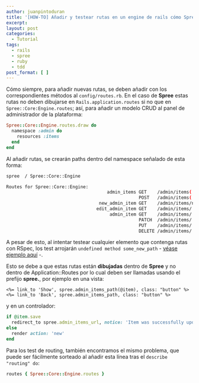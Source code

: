 ```yaml
---
author: juanpintoduran
title: '[HOW-TO] Añadir y testear rutas en un engine de rails cómo Spree'
excerpt:
layout: post
categories:
  - Tutorial
tags:
  - rails
  - spree
  - ruby
  - tdd
post_format: [ ]
---
```

Cómo siempre, para añadir nuevas rutas, se deben añadir con los correspondientes métodos al `config/routes.rb`. En el caso de **Spree** estas rutas no deben dibujarse en `Rails.application.routes` si no que en `Spree::Core:Engine.routes`; así, para añadir un modelo CRUD al panel de administrador de la plataforma:

~~~ ruby
Spree::Core::Engine.routes.draw do
  namespace :admin do
    resources :items
  end
end
~~~

Al añadir rutas, se crearán paths dentro del namespace señalado de esta forma:

~~~ bash
spree  / Spree::Core::Engine

Routes for Spree::Core::Engine:
                                      admin_items GET    /admin/items(.:format)                                                      spree/admin/items#index
                                                  POST   /admin/items(.:format)                                                      spree/admin/items#create
                                   new_admin_item GET    /admin/items/new(.:format)                                                  spree/admin/items#new
                                  edit_admin_item GET    /admin/items/:id/edit(.:format)                                             spree/admin/items#edit
                                       admin_item GET    /admin/items/:id(.:format)                                                  spree/admin/items#show
                                                  PATCH  /admin/items/:id(.:format)                                                  spree/admin/items#update
                                                  PUT    /admin/items/:id(.:format)                                                  spree/admin/items#update
                                                  DELETE /admin/items/:id(.:format)                                                  spree/admin/items#destroy

~~~

A pesar de esto, al intentar testear cualquier elemento que contenga rutas con RSpec, los test arrojarán `undefined method some_new_path` - [véase ejemplo aquí](https://gist.github.com/felipecabargas/8676836) -.

Esto se debe a que estas rutas están **dibujadas** dentro de **Spree** y no dentro de Application::Routes por lo cual deben ser llamadas usando el prefijo **spree.**, por ejemplo en una vista:

~~~ erb
<%= link_to 'Show', spree.admin_items_path(@item), class: "button" %>
<%= link_to 'Back', spree.admin_items_path, class: "button" %>
~~~

y en un controlador:

~~~ ruby
if @item.save
  redirect_to spree.admin_items_url, notice: 'Item was successfully updated.'
else
  render action: 'new'
end
~~~

Para los test de routing, también encontramos el mismo problema, que puede ser fácilmente sorteado al añadir esta línea tras el `describe "routing" do`:

~~~ ruby
routes { Spree::Core::Engine.routes }
~~~